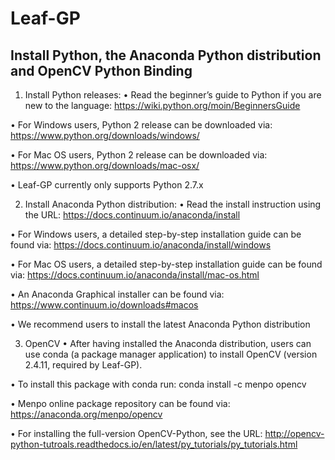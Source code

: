 # Leaf-GP
## Install Python, the Anaconda Python distribution and OpenCV Python Binding 

1. Install Python releases:
•	Read the beginner’s guide to Python if you are new to the language: 
https://wiki.python.org/moin/BeginnersGuide

•	For Windows users, Python 2 release can be downloaded via: 
https://www.python.org/downloads/windows/

•	For Mac OS users, Python 2 release can be downloaded via: 
https://www.python.org/downloads/mac-osx/

•	Leaf-GP currently only supports Python 2.7.x
 

2. Install Anaconda Python distribution:
•	Read the install instruction using the URL: https://docs.continuum.io/anaconda/install

•	For Windows users, a detailed step-by-step installation guide can be found via: 
https://docs.continuum.io/anaconda/install/windows 

•	For Mac OS users, a detailed step-by-step installation guide can be found via:
https://docs.continuum.io/anaconda/install/mac-os.html

•	An Anaconda Graphical installer can be found via: 
https://www.continuum.io/downloads#macos  

•	We recommend users to install the latest Anaconda Python distribution


3. OpenCV
•	After having installed the Anaconda distribution, users can use conda (a package manager application) to install OpenCV (version 2.4.11, required by Leaf-GP).

•	To install this package with conda run:
conda install -c menpo opencv 

•	Menpo online package repository can be found via: https://anaconda.org/menpo/opencv 

•	For installing the full-version OpenCV-Python, see the URL:
http://opencv-python-tutroals.readthedocs.io/en/latest/py_tutorials/py_tutorials.html   
